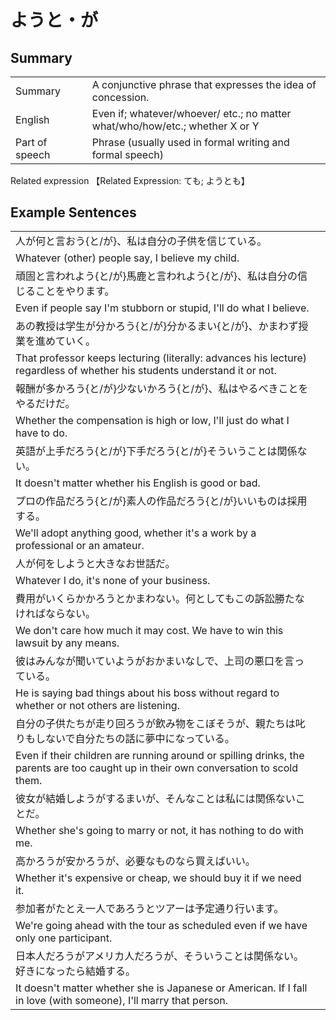 # ようと・が

## Summary

<table><tr>   <td>Summary<td>   <td>A conjunctive phrase that expresses the idea of concession.</td><tr><tr>   <td>English<td>   <td>Even if; whatever/whoever/ etc.; no matter what/who/how/etc.; whether X or Y</td><tr><tr>   <td>Part of speech<td>   <td>Phrase (usually used in formal writing and formal speech)</td><tr></table><tr>   <td>Related expression<td>   <td>【Related Expression: ても; ようとも】</td><tr></table></table>

## Example Sentences

<table><tr><td>人が何と言おう{と/が}、私は自分の子供を信じている。<td><tr><tr><td>Whatever (other) people say, I believe my child.<td><tr><tr><td>頑固と言われよう{と/が}馬鹿と言われよう{と/が}、私は自分の信じることをやります。<td><tr><tr><td>Even if people say I'm stubborn or stupid, I'll do what I believe.<td><tr><tr><td>あの教授は学生が分かろう{と/が}分かるまい{と/が}、かまわず授業を進めていく。<td><tr><tr><td>That professor keeps lecturing (literally: advances his lecture) regardless of whether his students understand it or not.<td><tr><tr><td>報酬が多かろう{と/が}少ないかろう{と/が}、私はやるべきことをやるだけだ。<td><tr><tr><td>Whether the compensation is high or low, l'll just do what I have to do.<td><tr><tr><td>英語が上手だろう{と/が}下手だろう{と/が}そういうことは関係ない。<td><tr><tr><td>It doesn't matter whether his English is good or bad.<td><tr><tr><td>プロの作品だろう{と/が}素人の作品だろう{と/が}いいものは採用する。<td><tr><tr><td>We'll adopt anything good, whether it's a work by a professional or an amateur.<td><tr><tr><td>人が何をしようと大きなお世話だ。<td><tr><tr><td>Whatever I do, it's none of your business.<td><tr><tr><td>費用がいくらかかろうとかまわない。何としてもこの訴訟勝たなければならない。<td><tr><tr><td>We don't care how much it may cost. We have to win this lawsuit by any means.<td><tr><tr><td>彼はみんなが聞いていようがおかまいなしで、上司の悪口を言っている。<td><tr><tr><td>He is saying bad things about his boss without regard to whether or not others are listening.<td><tr><tr><td>自分の子供たちが走り回ろうが飲み物をこぼそうが、親たちは叱りもしないで自分たちの話に夢中になっている。<td><tr><tr><td>Even if their children are running around or spilling drinks, the parents are too caught up in their own conversation to scold them.<td><tr><tr><td>彼女が結婚しようがするまいが、そんなことは私には関係ないことだ。<td><tr><tr><td>Whether she's going to marry or not, it has nothing to do with me.<td><tr><tr><td>高かろうが安かろうが、必要なものなら買えばいい。<td><tr><tr><td>Whether it's expensive or cheap, we should buy it if we need it.<td><tr><tr><td>参加者がたとえ一人であろうとツアーは予定通り行います。<td><tr><tr><td>We're going ahead with the tour as scheduled even if we have only one participant.<td><tr><tr><td>日本人だろうがアメリカ人だろうが、そういうことは関係ない。好きになったら結婚する。<td><tr><tr><td>It doesn't matter whether she is Japanese or American. If I fall in love (with someone), I'll marry that person.<td><tr></table>

